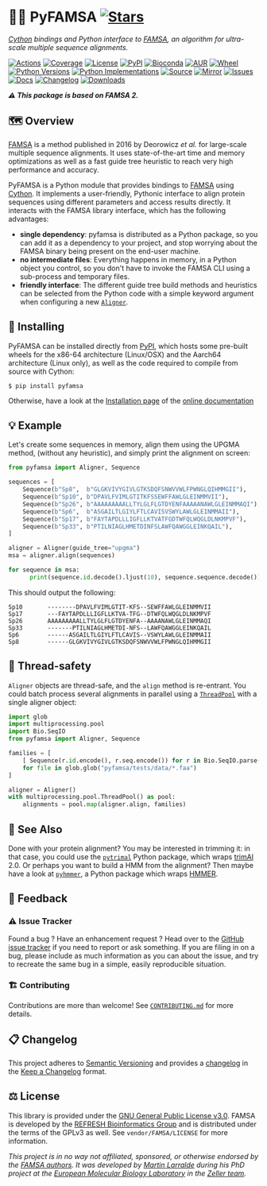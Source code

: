 # 🐍🧮 PyFAMSA [![Stars](https://img.shields.io/github/stars/althonos/pyfamsa.svg?style=social&maxAge=3600&label=Star)](https://github.com/althonos/pyfamsa/stargazers)

*[Cython](https://cython.org/) bindings and Python interface to [FAMSA](https://github.com/refresh-bio/FAMSA), an algorithm for ultra-scale multiple sequence alignments.*

[![Actions](https://img.shields.io/github/workflow/status/althonos/pyfamsa/Test/main?logo=github&style=flat-square&maxAge=300)](https://github.com/althonos/pyfamsa/actions)
[![Coverage](https://img.shields.io/codecov/c/gh/althonos/pyfamsa?style=flat-square&maxAge=3600&logo=codecov)](https://codecov.io/gh/althonos/pyfamsa/)
[![License](https://img.shields.io/badge/license-GPLv3-blue.svg?style=flat-square&maxAge=2678400)](https://choosealicense.com/licenses/gpl-3.0/)
[![PyPI](https://img.shields.io/pypi/v/pyfamsa.svg?style=flat-square&maxAge=3600&logo=PyPI)](https://pypi.org/project/pyfamsa)
[![Bioconda](https://img.shields.io/conda/vn/bioconda/pyfamsa?style=flat-square&maxAge=3600&logo=anaconda)](https://anaconda.org/bioconda/pyfamsa)
[![AUR](https://img.shields.io/aur/version/python-pyfamsa?logo=archlinux&style=flat-square&maxAge=3600)](https://aur.archlinux.org/packages/python-pyfamsa)
[![Wheel](https://img.shields.io/pypi/wheel/pyfamsa.svg?style=flat-square&maxAge=3600)](https://pypi.org/project/pyfamsa/#files)
[![Python Versions](https://img.shields.io/pypi/pyversions/pyfamsa.svg?style=flat-square&maxAge=600&logo=python)](https://pypi.org/project/pyfamsa/#files)
[![Python Implementations](https://img.shields.io/pypi/implementation/pyfamsa.svg?style=flat-square&maxAge=600&label=impl)](https://pypi.org/project/pyfamsa/#files)
[![Source](https://img.shields.io/badge/source-GitHub-303030.svg?maxAge=2678400&style=flat-square)](https://github.com/althonos/pyfamsa/)
[![Mirror](https://img.shields.io/badge/mirror-EMBL-009f4d?style=flat-square&maxAge=2678400)](https://git.embl.de/larralde/pyfamsa/)
[![Issues](https://img.shields.io/github/issues/althonos/pyfamsa.svg?style=flat-square&maxAge=600)](https://github.com/althonos/pyfamsa/issues)
[![Docs](https://img.shields.io/readthedocs/pyfamsa/latest?style=flat-square&maxAge=600)](https://pyfamsa.readthedocs.io)
[![Changelog](https://img.shields.io/badge/keep%20a-changelog-8A0707.svg?maxAge=2678400&style=flat-square)](https://github.com/althonos/pyfamsa/blob/main/CHANGELOG.md)
[![Downloads](https://img.shields.io/badge/dynamic/json?style=flat-square&color=303f9f&maxAge=86400&label=downloads&query=%24.total_downloads&url=https%3A%2F%2Fapi.pepy.tech%2Fapi%2Fprojects%2Fpyfamsa)](https://pepy.tech/project/pyfamsa)

***⚠️ This package is based on FAMSA 2.***

## 🗺️ Overview

[FAMSA](https://github.com/refresh-bio/FAMSA) is a method published in
2016 by Deorowicz *et al.* for large-scale multiple sequence alignments.
It uses state-of-the-art time and memory optimizations as well as a fast
guide tree heuristic to reach very high performance and accuracy.

PyFAMSA is a Python module that provides bindings to [FAMSA](https://github.com/refresh-bio/FAMSA)
using [Cython](https://cython.org/). It implements a user-friendly, Pythonic
interface to align protein sequences using different parameters and access
results directly. It interacts with the FAMSA library interface, which has
the following advantages:

- **single dependency**: pyfamsa is distributed as a Python package, so you
  can add it as a dependency to your project, and stop worrying about the
  FAMSA binary being present on the end-user machine.
- **no intermediate files**: Everything happens in memory, in a Python object
  you control, so you don't have to invoke the FAMSA CLI using a
  sub-process and temporary files.
- **friendly interface**: The different guide tree build methods and
  heuristics can be selected from the Python code with a simple keyword
  argument when configuring a new [`Aligner`](https://pyfamsa.readthedocs.io/en/stable/api/aligner.html#pyfamsa.Aligner).

## 🔧 Installing

PyFAMSA can be installed directly from [PyPI](https://pypi.org/project/pyfamsa/),
which hosts some pre-built wheels for the x86-64 architecture (Linux/OSX)
and the Aarch64 architecture (Linux only), as well as the code required to
compile from source with Cython:
```console
$ pip install pyfamsa
```

<!-- Otherwise, pyfamsa is also available as a [Bioconda](https://bioconda.github.io/)
package:
```console
$ conda install -c bioconda pyfamsa
``` -->

Otherwise, have a look at the [Installation page](https://pyfamsa.readthedocs.io/en/stable/install.html) of the [online documentation](https://pyfamsa.readthedocs.io/)

## 💡 Example

Let's create some sequences in memory, align them using the UPGMA method,
(without any heuristic), and simply print the alignment on screen:

```python
from pyfamsa import Aligner, Sequence

sequences = [
    Sequence(b"Sp8",  b"GLGKVIVYGIVLGTKSDQFSNWVVWLFPWNGLQIHMMGII"),
    Sequence(b"Sp10", b"DPAVLFVIMLGTITKFSSEWFFAWLGLEINMMVII"),
    Sequence(b"Sp26", b"AAAAAAAAALLTYLGLFLGTDYENFAAAAANAWLGLEINMMAQI"),
    Sequence(b"Sp6",  b"ASGAILTLGIYLFTLCAVISVSWYLAWLGLEINMMAII"),
    Sequence(b"Sp17", b"FAYTAPDLLLIGFLLKTVATFGDTWFQLWQGLDLNKMPVF"),
    Sequence(b"Sp33", b"PTILNIAGLHMETDINFSLAWFQAWGGLEINKQAIL"),
]

aligner = Aligner(guide_tree="upgma")
msa = aligner.align(sequences)

for sequence in msa:
      print(sequence.id.decode().ljust(10), sequence.sequence.decode())
```

This should output the following:
```
Sp10       --------DPAVLFVIMLGTIT-KFS--SEWFFAWLGLEINMMVII
Sp17       ---FAYTAPDLLLIGFLLKTVA-TFG--DTWFQLWQGLDLNKMPVF
Sp26       AAAAAAAAALLTYLGLFLGTDYENFA--AAAANAWLGLEINMMAQI
Sp33       -------PTILNIAGLHMETDI-NFS--LAWFQAWGGLEINKQAIL
Sp6        ------ASGAILTLGIYLFTLCAVIS--VSWYLAWLGLEINMMAII
Sp8        ------GLGKVIVYGIVLGTKSDQFSNWVVWLFPWNGLQIHMMGII
```

## 🧶 Thread-safety

`Aligner` objects are thread-safe, and the `align` method is re-entrant. You
could batch process several alignments in parallel using a
[`ThreadPool`](https://docs.python.org/3/library/multiprocessing.html#multiprocessing.pool.ThreadPool) with a single
aligner object:
```python
import glob
import multiprocessing.pool
import Bio.SeqIO
from pyfamsa import Aligner, Sequence

families = [
    [ Sequence(r.id.encode(), r.seq.encode()) for r in Bio.SeqIO.parse(file, "fasta") ]
    for file in glob.glob("pyfamsa/tests/data/*.faa")
]

aligner = Aligner()
with multiprocessing.pool.ThreadPool() as pool:
    alignments = pool.map(aligner.align, families)
```

<!-- ## ⏱️ Benchmarks -->

## 🔎 See Also

Done with your protein alignment? You may be interested in trimming it: in that
case, you could use the [`pytrimal`](https://github.com/althonos/pytrimal) Python
package, which wraps [trimAl](http://trimal.cgenomics.org/) 2.0. Or perhaps
you want to build a HMM from the alignment? Then maybe have a look at
[`pyhmmer`](https://github.com/althonos/pyhmmer), a Python package which
wraps [HMMER](http://hmmer.org/).

## 💭 Feedback

### ⚠️ Issue Tracker

Found a bug ? Have an enhancement request ? Head over to the [GitHub issue tracker](https://github.com/althonos/pyfamsa/issues)
if you need to report or ask something. If you are filing in on a bug,
please include as much information as you can about the issue, and try to
recreate the same bug in a simple, easily reproducible situation.


### 🏗️ Contributing

Contributions are more than welcome! See
[`CONTRIBUTING.md`](https://github.com/althonos/pyfamsa/blob/main/CONTRIBUTING.md)
for more details.


## 📋 Changelog

This project adheres to [Semantic Versioning](http://semver.org/spec/v2.0.0.html)
and provides a [changelog](https://github.com/althonos/pyfamsa/blob/main/CHANGELOG.md)
in the [Keep a Changelog](http://keepachangelog.com/en/1.0.0/) format.


## ⚖️ License

This library is provided under the [GNU General Public License v3.0](https://choosealicense.com/licenses/gpl-3.0/).
FAMSA is developed by the [REFRESH Bioinformatics Group](https://refresh-bio.github.io/) and is distributed under the
terms of the GPLv3 as well. See `vendor/FAMSA/LICENSE` for more information.

*This project is in no way not affiliated, sponsored, or otherwise endorsed
by the [FAMSA authors](https://github.com/refresh-bio). It was developed
by [Martin Larralde](https://github.com/althonos/) during his PhD project
at the [European Molecular Biology Laboratory](https://www.embl.de/) in
the [Zeller team](https://github.com/zellerlab).*
